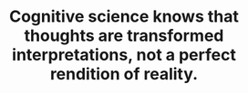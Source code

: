 ---
title: Cognitive science knows that thoughts are transformed interpretations, not a perfect rendition of reality.
tags: experience
sohotrightnow: true
---